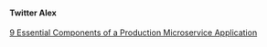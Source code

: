 #### Twitter Alex  
[9 Essential Components of a Production Microservice Application](https://x.com/i/status/1813581409463988469)
